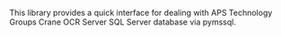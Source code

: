 This library provides a quick interface for dealing with APS Technology Groups Crane OCR Server SQL 
Server database via pymssql.